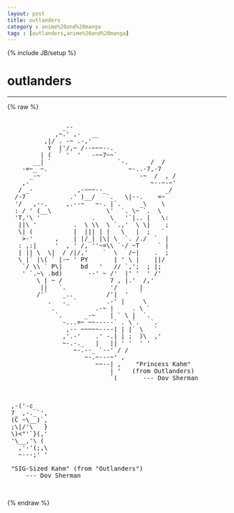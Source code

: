 ```yaml
---
layout: post
title: outlanders
category : anime%20and%20manga
tags : [outlanders,anime%20and%20manga]
---
```

{% include JB/setup %}
# outlanders
---
{% raw %}
<pre>

               _--
             ,~.&#039; ,-   __ 
          ,|/ . -~ .-,&#039;
           Y  |&#039;/,~ /--~~~--.
         | (  ` &#039;  &#039;   -~~7~~`
       __| `                  `-.      /  /
    -=~_ ~.                      ~-..-7,-7
      _-~                           -~  /  , /
    ,-                                 ~--~-~&#039;
   / _-            ,-~~~--_                _/
  /-7            .&#039; )__/   `.   \|--.    =~
  &#039;/   ,--.     ,.--~   ~-. |`.     _\    \
  : / &#039; (__\               \&#039;  `. \~ `.  \  
  &#039;T,&#039;\ &#039;              .    \   &#039;`|.. |   \:
   ||\ &#039;          .  \ \\  \ `.,&#039;  \ \|    ;
   \| (           |  ||| | |   \   |  ;   `
    &gt;-&#039;      ,    | |/_| |\| \  `. /./  `  |
   : ,:|     &#039;  , &#039; /, &#039;&#039;~=\\ `-/ ~T     ` |
   | || \  \|  / /|/,&#039;    `  \   /~|    .  ;
   \ |` |\( ` |-~ &#039; PY       | &#039; \ |    ||/
    `/ \\ ` P\|     bd   &#039;   // `,&#039;;  ; |;
    &#039; `.~\ .bd)       --&#039; ~ /&#039;  |&#039; &#039;  &#039; /&#039;
        \ | ~ /             7 , |.&#039;  /,&#039;
         ||   `.            &#039;/      |
        /&#039;`    _..         /&#039;|  &#039;   `
           .   ._ `        .-&#039; |     \
            .           .-~ |     . \ `
             `.      _-~    | ` \ |  `.
               -...=~ ~~-----` . \`.   `.
                ,-- ~~~~~----| | |` \   `
               ,&#039;.-&#039;    .&#039; -.| | ;  )\  ,&#039;
               ~-.-._   |   || &#039; &#039;  &#039; &#039;
                  ~-.--_ `--&#039; / /
                     ~-.~---~&#039; ,
                        ~~--| ,    &quot;Princess Kahm&quot;
                            | &#039;   (from Outlanders)
                            `(       --- Dov Sherman



 ,-(&#039;-c_
 7_ ,-._`&#039;,
 (C ~\__)`,
 ;\|/&#039;\   }
 \)&lt;&quot;&#039;`}(,&#039;
 &#039;\__,&#039;\ (
   ,&#039;-&#039;(;,\
   ~---;&#039; &#039;

 &quot;SIG-Sized Kahm&quot; (from &quot;Outlanders&quot;)
     --- Dov Sherman

 </pre>
{% endraw %}
